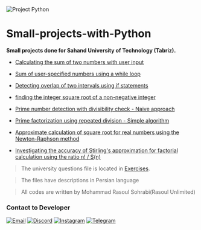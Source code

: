 ![Project Python](https://github.com/RasoulUnlimited/Small-projects-with-python/assets/62307687/6dbbbe36-2a67-4008-b188-5498854400ec)

# Small-projects-with-Python

**Small projects done for Sahand University of Technology (Tabriz).**

- [Calculating the sum of two numbers with user input](https://github.com/RasoulUnlimited/Small-projects-with-python/blob/main/Part1.py)
 
- [Sum of user-specified numbers using a while loop](https://github.com/RasoulUnlimited/Small-projects-with-python/blob/main/Part2.py)
 
- [Detecting overlap of two intervals using if statements](https://github.com/RasoulUnlimited/Small-projects-with-python/blob/main/Part3.py)
 
- [finding the integer square root of a non-negative integer](https://github.com/RasoulUnlimited/Small-projects-with-python/blob/main/Part4.py)

- [Prime number detection with divisibility check - Naive approach](https://github.com/RasoulUnlimited/Small-projects-with-python/blob/main/Part5.py)

- [Prime factorization using repeated division - Simple algorithm](https://github.com/RasoulUnlimited/Small-projects-with-python/blob/main/Part6.py)
 
- [Approximate calculation of square root for real numbers using the Newton-Raphson method](https://github.com/RasoulUnlimited/Small-projects-with-python/blob/main/Part7.py)
 
- [Investigating the accuracy of Stirling's approximation for factorial calculation using the ratio n! / S(n)](https://github.com/RasoulUnlimited/Small-projects-with-python/blob/main/Part8.py)

> The university questions file is located in [Exercises](https://github.com/RasoulUnlimited/Small-projects-with-python/blob/main/Exercises.pdf).

> The files have descriptions in Persian language

> All codes are written by Mohammad Rasoul Sohrabi(Rasoul Unlimited)

### Contact to Developer
[![Email](https://img.shields.io/badge/Email-Rasoul.Unlimited@gmail.com-blue?logo=Gmail&logoColor=EA4335)](mailto:Rasoul.unlimited@gmail.com)
[![Discord](https://img.shields.io/badge/Discord-RasoulUnlimited-blue?logo=Discord&logoColor=5865F2)](https://www.discord.com/users/727228555959992463)
[![Instagram](https://img.shields.io/badge/Instagram-Rasoul.Unlimited-blue?logo=instagram)](https://instagram.com/Rasoul.Unlimited/)
[![Telegram](https://img.shields.io/badge/Telegram-RasoulUnlimited-blue?logo=Telegram)](https://t.me/RasoulUnlimited)
